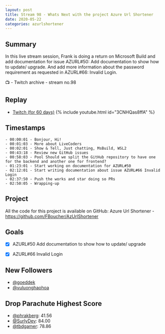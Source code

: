 ```yaml
---
layout: post
title: Stream 98 - Whats Next with the project Azure Url Shortener
date: 2020-05-22
categories: azurlshortener
---
```


## Summary

In this live stream session, Frank is doing a return on Microsoft Build and add documentation for issue AZURL#50: Add documentation to show how to update/ upgrade. And add more information about the password requirement as requested in AZURL#66: Invalid Login.

📺 - Twitch archive - stream no.98

## Replay


- [Twitch (for 60 days)](https://www.twitch.tv/videos/628519285)
{% include youtube.html id="3CNHQas8ffA" %}
<br/><!--more-->


## Timestamps


    - 00:00:01 - Bonjour, Hi!
    - 00:01:03 - More about LiveCoders
    - 00:02:01 - Show & Tell, Just chatting, MsBuild, WSL2
    - 00:43:18 - Review new GitHub issues
    - 00:58:03 - Pool Should we split the GitHub repository to have one for the backend and another one for frontend?
    - 01:23:01 - Start working on documentation for AZURL#50
    - 02:12:01 - Start writing documentation about issue AZURL#66 Invalid Login
    - 02:37:50 - Push the works and star doing so PRs
    - 02:50:05 - Wrapping-up


Project
-------

All the code for this project is available on GitHub: Azure Url Shortener - https://github.com/FBoucher/AzUrlShortener



Goals
-----

- [X] AZURL#50 Add documentation to show how to update/ upgrade
- [X] AZURL#66 Invalid Login
 


New Followers
-------------

- [@goeddek](https://www.twitch.tv/goeddek)
- [@vuluonghaohoa](https://www.twitch.tv/vuluonghaohoa)



Drop Parachute Highest Score
----------------------------

- [@phrakberg](https://www.twitch.tv/phrakberg):  41.56
- [@SurlyDev](https://www.twitch.tv/SurlyDev):  84.00
- [@tbdgamer](https://www.twitch.tv/SurlyDev):  78.86


